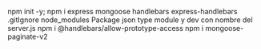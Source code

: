 npm init -y; npm i express mongoose handlebars express-handlebars
.gitIgnore node_modules
Package json type module y dev con nombre del server.js
npm i @handlebars/allow-prototype-access
npm i mongoose-paginate-v2

